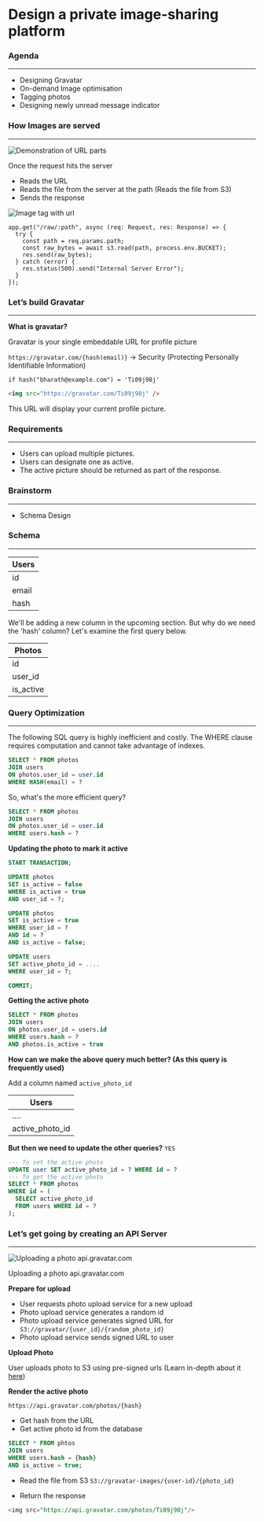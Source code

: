 # Design a private image-sharing platform

### Agenda

---

- Designing Gravatar
- On-demand Image optimisation
- Tagging photos
- Designing newly unread message indicator

### How Images are served

---

![Demonstration of URL parts](https://bharath-lakshman-kumar.s3.ap-south-1.amazonaws.com/Design%20a%20Image%20Sharing%20Platform/url.png)

Once the request hits the server

- Reads the URL
- Reads the file from the server at the path (Reads the file from S3)
- Sends the response

![Image tag with url](https://bharath-lakshman-kumar.s3.ap-south-1.amazonaws.com/Design%20a%20Image%20Sharing%20Platform/img-tag.png)

```tsx
app.get("/raw/:path", async (req: Request, res: Response) => {
  try {
    const path = req.params.path;
    const raw_bytes = await s3.read(path, process.env.BUCKET);
    res.send(raw_bytes);
  } catch (error) {
    res.status(500).send("Internal Server Error");
  }
});
```

### Let’s build Gravatar

---

**What is gravatar?**

Gravatar is your single embeddable URL for profile picture

`https://gravatar.com/{hash(email)}` → Security (Protecting Personally Identifiable Information)

```tsx
if hash("bharath@example.com") = 'Ti09j98j'
```

```html
<img src="https://gravatar.com/Ti09j98j" />
```

This URL will display your current profile picture.

### Requirements

---

- Users can upload multiple pictures.
- Users can designate one as active.
- The active picture should be returned as part of the response.

### Brainstorm

---

- Schema Design

### Schema

---

| Users |
| ----- |
| id    |
| email |
| hash  |

We'll be adding a new column in the upcoming section. But why do we need the 'hash' column? Let's examine the first query below.

| Photos    |
| --------- |
| id        |
| user_id   |
| is_active |

### Query Optimization

---

The following SQL query is highly inefficient and costly. The WHERE clause requires computation and cannot take advantage of indexes.

```sql
SELECT * FROM photos
JOIN users
ON photos.user_id = user.id
WHERE HASH(email) = ?
```

So, what's the more efficient query?

```sql
SELECT * FROM photos
JOIN users
ON photos.user_id = user.id
WHERE users.hash = ?
```

**Updating the photo to mark it active**

```sql
START TRANSACTION;

UPDATE photos
SET is_active = false
WHERE is_active = true
AND user_id = ?;

UPDATE photos
SET is_active = true
WHERE user_id = ?
AND id = ?
AND is_active = false;

UPDATE users
SET active_photo_id = ....
WHERE user_id = ?;

COMMIT;
```

**Getting the active photo**

```sql
SELECT * FROM photos
JOIN users
ON photos.user_id = users.id
WHERE users.hash = ?
AND photos.is_active = true
```

**How can we make the above query much better? (As this query is frequently used)**

Add a column named `active_photo_id`

| Users           |
| --------------- |
| ….              |
| active_photo_id |

**But then we need to update the other queries?** `YES`

```sql
--- To set the active photo
UPDATE user SET active_photo_id = ? WHERE id = ?
--- To get the active photo
SELECT * FROM photos
WHERE id = (
  SELECT active_photo_id
  FROM users WHERE id = ?
);
```

### Let’s get going by creating an API Server

---

![Uploading a photo api.gravatar.com](https://bharath-lakshman-kumar.s3.ap-south-1.amazonaws.com/Design%20a%20Image%20Sharing%20Platform/api-server.png)

Uploading a photo api.gravatar.com

**Prepare for upload**

- User requests photo upload service for a new upload
- Photo upload service generates a random id
- Photo upload service generates signed URL for `S3://gravatar/{user_id}/{random_photo_id}`
- Photo upload service sends signed URL to user

**Upload Photo**

User uploads photo to S3 using pre-signed urls (Learn in-depth about it [here](https://github.com/BharathxD/System-Design/tree/master/Real%20World%20Systems/Design%20a%20Social%20Media%20Network))

**Render the active photo**

`https://api.gravatar.com/photos/{hash}`

- Get hash from the URL
- Get active photo id from the database

```sql
SELECT * FROM phtos
JOIN users
WHERE users.hash = {hash}
AND is_active = true;
```

- Read the file from S3
  `S3://gravatar-images/{user-id}/{photo_id}`

- Return the response

```sql
<img src="https://api.gravatar.com/photos/Ti09j98j"/>
```
